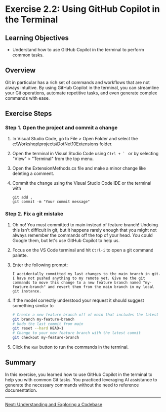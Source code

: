# Exercise 2.2: Using GitHub Copilot in the Terminal

## Learning Objectives

- Understand how to use GitHub Copilot in the terminal to perform common tasks.

## Overview

Git in particular has a rich set of commands and workflows that are not always intuitive. By using GitHub Copilot in the terminal, you can streamline your Git operations, automate repetitive tasks, and even generate complex commands with ease.

## Exercise Steps

### Step 1. Open the project and commit a change

1. In Visual Studio Code, go to File > Open Folder and select the c:\Workshop\projects\DotNet10Extensions folder.

1. Open the terminal in Visual Studio Code using ``Ctrl + ` `` or by selecting "View" > "Terminal" from the top menu.

1. Open the ExtensionMethods.cs file and make a minor change like deleting a comment.

1. Commit the change using the Visual Studio Code IDE or the terminal with

    ```
    git add .
    git commit -m "Your commit message"
    ```

### Step 2. Fix a git mistake

1. Oh no! You must committed to main instead of feature branch! Undoing this isn't difficult in git, but it happens rarely enough that you might not always remember the commands off the top of your head. You could Google them, but let's use GitHub Copilot to help us.

1. Focus on the VS Code terminal and hit ``Ctrl-i`` to open a git command palette.

1. Enter the following prompt:

    ```
    I accidentally committed my last changes to the main branch in git. I have not pushed anything to my remote yet. Give me the git commands to move this change to a new feature branch named "my-feature-branch" and revert them from the main branch in my local git instance.
    ```

1. If the model correctly understood your request it should suggest something similar to 

    ```bash
    # Create a new feature branch off of main that includes the latest commit
    git branch my-feature-branch
    # Undo the last commit from main
    git reset --hard HEAD~1 
    # Change to your new feature branch with the latest commit
    git checkout my-feature-branch

1. Click the ``Run`` button to run the commands in the terminal.

## Summary

In this exercise, you learned how to use GitHub Copilot in the terminal to help you with common Git tasks. You practiced leveraging AI assistance to generate the necessary commands without the need to reference documentation.

---

[Next: Understanding and Exploring a Codebase](../2.4-understanding-code/README.md)